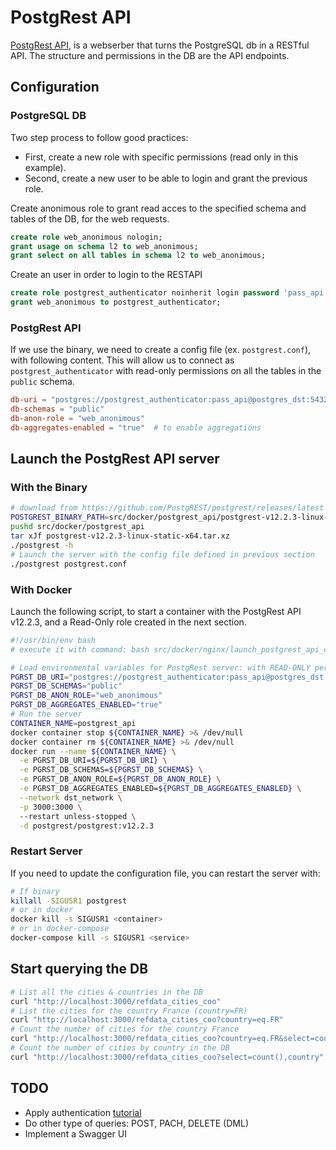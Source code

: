 # PostgRest API

[PostgRest API](https://docs.postgrest.org/en/v12/index.html), is a webserber that turns the PostgreSQL db in a RESTful API. The structure and permissions in the DB are the API endpoints.

## Configuration

### PostgreSQL DB

Two step process to follow good practices:
- First, create a new role with specific permissions (read only in this example).
- Second, create a new user to be able to login and grant the previous role.

Create anonimous role to grant read acces to the specified schema and tables of the DB, for the web requests.

```sql
create role web_anonimous nologin;
grant usage on schema l2 to web_anonimous;
grant select on all tables in schema l2 to web_anonimous;
```

Create an user in order to login to the RESTAPI
```sql
create role postgrest_authenticator noinherit login password 'pass_api';
grant web_anonimous to postgrest_authenticator;
```

### PostgRest API

If we use the binary, we need to create a config file (ex. `postgrest.conf`), with following content. This will allow us to connect as `postgrest_authenticator` with read-only permissions on all the tables in the `public` schema.

```conf
db-uri = "postgres://postgrest_authenticator:pass_api@postgres_dst:5432/dst_airlines_db"
db-schemas = "public"
db-anon-role = "web_anonimous"
db-aggregates-enabled = "true"  # to enable aggregations
```

## Launch the PostgRest API server

### With the Binary

```bash
# download from https://github.com/PostgREST/postgrest/releases/latest
POSTGREST_BINARY_PATH=src/docker/postgrest_api/postgrest-v12.2.3-linux-static-x64.tar.xz
pushd src/docker/postgrest_api
tar xJf postgrest-v12.2.3-linux-static-x64.tar.xz
./postgrest -h
# Launch the server with the config file defined in previous section
./postgrest postgrest.conf
```

### With Docker

Launch the following script, to start a container with the PostgRest API v12.2.3, and a Read-Only role created in the next section.

```bash
#!/usr/bin/env bash
# execute it with command: bash src/docker/nginx/launch_postgrest_api_container.sh

# Load environmental variables for PostgRest server: with READ-ONLY permissions
PGRST_DB_URI="postgres://postgrest_authenticator:pass_api@postgres_dst:5432/dst_airlines_db"
PGRST_DB_SCHEMAS="public"
PGRST_DB_ANON_ROLE="web_anonimous"
PGRST_DB_AGGREGATES_ENABLED="true"
# Run the server
CONTAINER_NAME=postgrest_api
docker container stop ${CONTAINER_NAME} >& /dev/null
docker container rm ${CONTAINER_NAME} >& /dev/null
docker run --name ${CONTAINER_NAME} \
  -e PGRST_DB_URI=${PGRST_DB_URI} \
  -e PGRST_DB_SCHEMAS=${PGRST_DB_SCHEMAS} \
  -e PGRST_DB_ANON_ROLE=${PGRST_DB_ANON_ROLE} \
  -e PGRST_DB_AGGREGATES_ENABLED=${PGRST_DB_AGGREGATES_ENABLED} \
  --network dst_network \
  -p 3000:3000 \ 
  --restart unless-stopped \
  -d postgrest/postgrest:v12.2.3
```

### Restart Server

If you need to update the configuration file, you can restart the server with:

```bash
# If binary
killall -SIGUSR1 postgrest
# or in docker
docker kill -s SIGUSR1 <container>
# or in docker-compose
docker-compose kill -s SIGUSR1 <service>
```


## Start querying the DB

```bash
# List all the cities & countries in the DB
curl "http://localhost:3000/refdata_cities_coo"
# List the cities for the country France (country=FR)
curl "http://localhost:3000/refdata_cities_coo?country=eq.FR"
# Count the number of cities for the country France
curl "http://localhost:3000/refdata_cities_coo?country=eq.FR&select=count()"
# Count the number of cities by country in the DB
curl "http://localhost:3000/refdata_cities_coo?select=count(),country"
```

## TODO

- Apply authentication [tutorial](https://docs.postgrest.org/en/v12/tutorials/tut1.html)
- Do other type of queries: POST, PACH, DELETE (DML)
- Implement a Swagger UI
